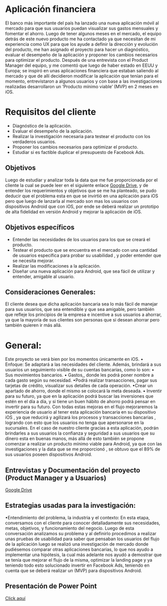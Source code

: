 # Aplicación financiera

El banco más importante del país ha lanzado una nueva aplicación móvil al mercado para que sus usuarios puedan visualizar sus gastos mensuales y fomentar el ahorro. Luego de tener algunos meses en el mercado, el equipo detrás de este nuevo producto me ha contactado ya que  necesitan de mi experiencia como  UX para que los ayude a definir la dirección y evolución del producto, me han asignado el proyecto para hacer un diagnóstico, evaluar el desempeño de la aplicación y proponer los cambios necesarios para optimizar el producto. 
Después de una entrevista con el Product Manager del equipo, y me comentó que luego de haber estado en EEUU y Europa; se inspiró en unas aplicaciones financiera que estaban saliendo al mercado y que de allí decidieron modificar la aplicación que tenían para el momento, entrevistaron a algunos usuarios y con base a las investigaciones realizadas desarrollaron un ‘Producto mínimo viable’ (MVP) en 2 meses en iOS.


# Requisitos del cliente

* Diagnóstico de la aplicación.
* Evaluar el desempeño de la aplicación.
* Realizar la investigación necesaria para testear el producto con los verdaderos usuarios.
* Proponer los cambios necesarios para optimizar el producto. 
* Estudiar si es factible duplicar el presupuesto de Facebook Ads.

## Objetivos
Luego de estudiar y analizar toda la data que me fue proporcionada por el cliente la cual se puede leer en el siguiente enlace [ Google Drive](https://drive.google.com/drive/u/0/folders/1NWf4701uKDsCK0eLNI8RXEocrI1g1zqd),  y de entender los requerimientos y objetivos que se me ha planteado, se pudo deducir que el problema esta en que se invirtió en una aplicación para iOS pero que luego de lanzarla al mercado son mas los usuarios con dispositivos Android que con iOS, por ende se deberá realizar un prototipo de alta fidelidad en versión Android y mejorar la aplicación de iOS.

## Objetivos específicos
* Entender las necesidades de los usuarios para los que se creará el producto.
* Testear el producto que se encuentra en el mercado con una cantidad de usuarios específica para probar su usabilidad , y poder entender que se necesita mejorar.
* Realizar las modificaciones a la aplicación.
* Diseñar una nueva aplicación para Android, que sea fácil de utilizar y entender, amigable al usuario.

##  Consideraciones Generales:

El cliente desea que dicha aplicación bancaria  sea lo más fácil de manejar para sus usuarios, que sea entendible y que sea amigable, pero también que refleje los principios de la empresa e incentive a sus usuarios a ahorrar, ya que la mayoría de sus clientes son personas que si desean ahorrar pero también quieren ir más allá.

# General:
Este proyecto se verá bien por los momentos únicamente en  iOS. 
• Enfoque: Se adaptará a las necesidades del cliente. Además, brindará a sus usuarios un seguimiento visible de su cuentas bancarias, como lo son: • Sus movimientos bancarios.
• Gastos,, donde les podrá poner nombre a cada gasto según su necesidad.
•Podrá realizar transacciones, pagar sus tarjetas de crédito, visualizar sus detalles de cada operación.
•Crear un apartado de ahorro, donde el mismo se colocará la meta deseada.
• Inventir para su futuro, ya que en la aplicación podrá buscar las inversiones que estén en el día a día, y si tiene un buen hábito de ahorro podrá pensar en invertir para su futuro.
Con todas estas mejoras en el flujo mejoraremos  la experiencia de usuario al tener esta aplicación bancaria en su dispositivo iOS , ya que reducirá y agilizará los procesos y transacciones bancarias , logrando con esto que los usuarios no tenga que apersonarse en la sucursales. En el caso de nuestro cliente gracias a esta aplicación, podrán brindarles a sus usuarios la confianza y  seguridad a sus usuarios que su dinero esta en buenas manos, más allá de esto también se propone comenzar a realizar un producto mínimo viable para Android, ya que con las investigaciones y la data que se me proporcionó , se obtuvo que el 89% de sus usuarios poseen dispositivos Android.

## Entrevistas y Documentación del proyecto (Product Manager y a Usuarios)
[Google Drive](https://drive.google.com/drive/folders/1_R3s9PJQoqM4xm87h4ZHRHApL1u2Nz-p)

##  Estrategias usadas para la investigación:

•Entendimiento del problema, la industria y el contexto: En esta etapa, conversamos con el cliente para conocer detalladamente sus necesidades, metas, objetivos, y funcionamiento del negocio. Luego de esta conversación analizamos su problema y al definirlo procedimos a realizar  unas pruebas de usabilidad para saber que pensaban los usuarios del flujo de la aplicación luego se realizó una investigación de mercado donde pudiésemos comparar otras aplicaciones bancarias, lo que nos ayudo a implementar una hipótesis, la cual más adelante nos ayudó a demostrar que se tenía que mejorar el flujo de la misma, optimizar la landing page y ya teniendo todo esto solucionado invertir en Facebook Ads, teniendo en cuenta que se deberá realizar un (MVP) para dispositivos Android. 

## Presentación de Power Point

[Click aquí](https://docs.google.com/presentation/d/1l1fRIchSBAIWEFOqWssBkdZ13-v-MRQLh92zwQ3UjpI/edit?usp=sharing)

